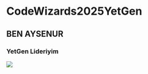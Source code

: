 # CodeWizards2025YetGen

## BEN AYSENUR

### YetGen Lideriyim

<img src = "https://miro.medium.com/v2/resize:fit:910/1*jbz6ImV3RT_vNzSvSHW_Fg.png">